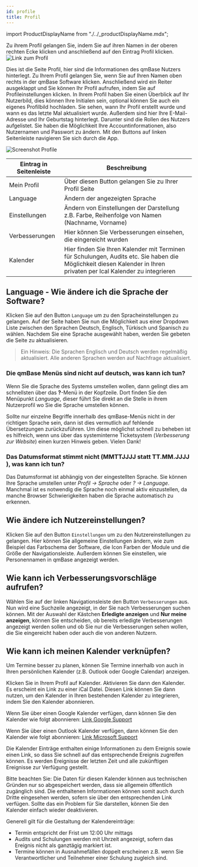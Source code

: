 ```yaml
---
id: profile
title: Profil
---
```


import ProductDisplayName from "./../\_productDisplayName.mdx";

Zu ihrem Profil gelangen Sie, indem Sie auf ihren Namen in der oberen rechten Ecke klicken und anschließend auf den Eintrag Profil klicken.
![Link zum Profil](https://caqadmin.blob.core.windows.net/public-screenshots/manual-screenshots/2022-12-08-LinkToProfile.jpg)

Dies ist die Seite Profil, hier sind die Informationen des qmBase Nutzers hinterlegt.
Zu Ihrem Profil gelangen Sie, wenn Sie auf Ihren Namen oben rechts in der qmBase Software klicken.
Anschließend wird ein Reiter ausgeklappt und Sie können Ihr Profil aufrufen, indem Sie auf Profileinstellungen klicken.
In Ihrem Profil haben Sie einen Überblick auf Ihr Nutzerbild, dies können Ihre Initialen sein, optional können Sie auch ein eigenes Profilbild hochladen.
Sie sehen, wann Ihr Profil erstellt wurde und wann es das letzte Mal aktualisiert wurde.
Außerdem sind hier Ihre E-Mail-Adresse und Ihr Geburtstag hinterlegt.
Darunter sind die Rollen des Nutzers aufgelistet.
Sie haben die Möglichkeit Ihre Accountinformationen, also Nutzernamen und Passwort zu ändern.
Mit den Buttons auf linken Seitenleiste navigieren Sie sich durch die App.

![Screenshot Profile](https://caqadmin.blob.core.windows.net/public-screenshots/All%20Integration%20Specs/Profile/MyProfile.png)

| Eintrag in Seitenleiste | Beschreibung                                                                                                                                                         |
| ----------------------- | -------------------------------------------------------------------------------------------------------------------------------------------------------------------- |
| Mein Profil             | Über diesen Button gelangen Sie zu Ihrer Profil Seite                                                                                                                |
| Language                | Ändern der angezeigten Sprache                                                                                                                                       |
| Einstellungen           | Ändern von Einstellungen der Darstellung z.B. Farbe, Reihenfolge von Namen (Nachname, Vorname)                                                                       |
| Verbesserungen          | Hier können Sie Verbesserungen einsehen, die eingereicht wurden                                                                                                      |
| Kalender                | Hier finden Sie Ihren Kalender mit Terminen für Schulungen, Audits etc. Sie haben die Möglichkeit diesen Kalender in Ihren privaten per Ical Kalender zu integrieren |

## Language - Wie ändere ich die Sprache der Software?

Klicken Sie auf den Button <code>Language</code> um zu den Spracheinstellungen zu gelangen. Auf der Seite haben Sie nun die Möglichkeit aus einer Dropdown Liste zwischen den Sprachen Deutsch, Englisch, Türkisch und Spanisch zu wählen.
Nachdem Sie eine Sprache ausgewählt haben, werden Sie gebeten die Seite zu aktualisieren.

> Ein Hinweis: Die Sprachen Englisch und Deutsch werden regelmäßig aktualisiert. Alle anderen Sprachen werden auf Nachfrage aktualisiert.

### Die qmBase Menüs sind nicht auf deutsch, was kann ich tun?

Wenn Sie die Sprache des Systems umstellen wollen, dann gelingt dies am schnellsten über das **?**-Menü in der Kopfzeile. Dort finden Sie den Menüpunkt _Language_, dieser führt Sie direkt an die Stelle in ihrem Nutzerprofil wo Sie die Sprache umstellen können.

Sollte nur einzelne Begriffe innerhalb des qmBase-Menüs nicht in der richtigen Sprache sein, dann ist dies vermutlich auf fehlende Übersetzungen zurückzuführen. Um diese möglichst schnell zu beheben ist es hilfreich, wenn uns über das systeminterne Ticketsystem (_Verbesserung zur Website_) einen kurzen Hinweis geben. Vielen Dank!

### Das Datumsformat stimmt nicht (MMTTJJJJ statt TT.MM.JJJJ ), was kann ich tun?

Das Datumsformat ist abhängig von der eingestellten Sprache. Sie können Ihre Sprache umstellen unter _Profil -> Sprache_ oder _? -> Language_. Manchmal ist es notwendig die Sprache noch einmal aktiv einzustellen, da manche Browser Schwierigkeiten haben die Sprache automatisch zu erkennen.

## Wie ändere ich Nutzereinstellungen?

Klicken Sie auf den Button <code>Einstellungen</code> um zu den Nutzereinstellungen zu gelangen. Hier können Sie allgemeine Einstellungen ändern, wie zum Beispiel das Farbschema der Software, die Icon Farben der Module und die Größe der Navigationsleiste.
Außerdem können Sie einstellen, wie Personennamen in qmBase angezeigt werden.

## Wie kann ich Verbesserungsvorschläge aufrufen?

Wählen Sie auf der linken Navigationsleiste den Button <code>Verbesserungen</code> aus. Nun wird eine Suchzeile angezeigt, in der Sie nach Verbesserungen suchen können. Mit der Auswahl der Kästchen **Erledigte anzeigen** und **Nur meine anzeigen**, können Sie entscheiden, ob bereits erledigte Verbesserungen angezeigt werden sollen und ob Sie nur die Verbesserungen sehen wollen, die Sie eingereicht haben oder auch die von anderen Nutzern.

## Wie kann ich meinen Kalender verknüpfen?

Um Termine besser zu planen, können Sie Termine innerhalb von <ProductDisplayName/> auch in Ihren persönlichen Kalender (z.B. Outlook oder Google Calendar) anzeigen.

Klicken Sie in Ihrem Profil auf Kalender. Aktivieren Sie dann den Kalender. Es erscheint ein Link zu einer iCal Datei.
Diesen Link können Sie dann nutzen, um den <ProductDisplayName/> Kalender in Ihren bestehenden Kalender zu integrieren, indem Sie den Kalender abonnieren.

Wenn Sie über einen Google Kalender verfügen, dann können Sie den Kalender wie folgt abonnieren:
[Link Google Support](https://support.google.com/calendar/answer/37100?hl=de&co=GENIE.Platform%3DDesktop)

Wenn Sie über einen Outlook Kalender verfügen, dann können Sie den Kalender wie folgt abonnieren:
[Link Microsoft Support](https://support.microsoft.com/de-de/office/importieren-oder-abonnieren-eines-kalenders-in-outlook-com-cff1429c-5af6-41ec-a5b4-74f2c278e98c)

Die Kalender Einträge enthalten einige Informationen zu dem Ereignis sowie einen Link, so dass Sie schnell auf das entsprechende Ereignis zugreifen können.
Es werden Ereignisse der letzten Zeit und alle zukünftigen Ereignisse zur Verfügung gestellt.

Bitte beachten Sie: Die Daten für diesen Kalender können aus technischen Gründen nur so abgespeichert werden, dass sie allgemein öffentlich zugänglich sind.
Die enthaltenen Informationen können somit auch durch Dritte eingesehen werden, sofern sie über den entsprechenden Link verfügen. Sollte das ein Problem für Sie darstellen, können Sie den Kalender einfach wieder deaktivieren.

Generell gilt für die Gestaltung der Kalendereinträge:

- Termin entspricht der Frist um 12:00 Uhr mittags
- Audits und Schulungen werden mit Uhrzeit angezeigt, sofern das Ereignis nicht als ganztägig markiert ist.
- Termine können in Ausnahmefällen doppelt erscheinen z.B. wenn Sie Verantwortlicher und Teilnehmer einer Schulung zugleich sind.
